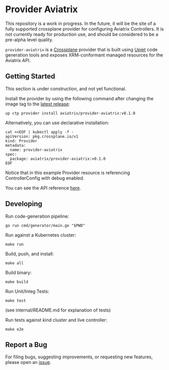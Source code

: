 # Provider Aviatrix

This repository is a work in progress.  In the future, it will be the site 
of a fully supported crossplane provider for configuring Aviatrix Controllers.
It is not currently ready for production use, and should be considered to be
a pre-alpha level quality.

`provider-aviatrix` is a [Crossplane](https://crossplane.io/) provider that
is built using [Upjet](https://github.com/upbound/upjet) code
generation tools and exposes XRM-conformant managed resources for the
Aviatrix API.

## Getting Started

This section is under construction, and not yet functional.

Install the provider by using the following command after changing the image tag
to the [latest release](https://marketplace.upbound.io/providers/aviatrix/provider-aviatrix):
```
up ctp provider install aviatrix/provider-aviatrix:v0.1.0
```

Alternatively, you can use declarative installation:
```
cat <<EOF | kubectl apply -f -
apiVersion: pkg.crossplane.io/v1
kind: Provider
metadata:
  name: provider-aviatrix
spec:
  package: aviatrix/provider-aviatrix:v0.1.0
EOF
```

Notice that in this example Provider resource is referencing ControllerConfig with debug enabled.

You can see the API reference [here](https://doc.crds.dev/github.com/aviatrix/provider-aviatrix).

## Developing

Run code-generation pipeline:
```console
go run cmd/generator/main.go "$PWD"
```

Run against a Kubernetes cluster:

```console
make run
```

Build, push, and install:

```console
make all
```

Build binary:

```console
make build
```

Run Unit/Integ Tests:
```console
make test
```
(see internal/README.md for explanation of tests)

Run tests against kind cluster and live controller:
```console
make e2e
```

## Report a Bug

For filing bugs, suggesting improvements, or requesting new features, please
open an [issue](https://github.com/aviatrix/provider-aviatrix/issues).
